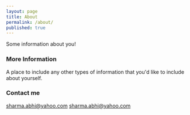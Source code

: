 ```yaml
---
layout: page
title: About
permalink: /about/
published: true
---
```


Some information about you!

### More Information

A place to include any other types of information that you'd like to include about yourself.

### Contact me
sharma.abhi@yahoo.com
[sharma.abhi@yahoo.com](mailto:sharma.abhi@yahoo.com)